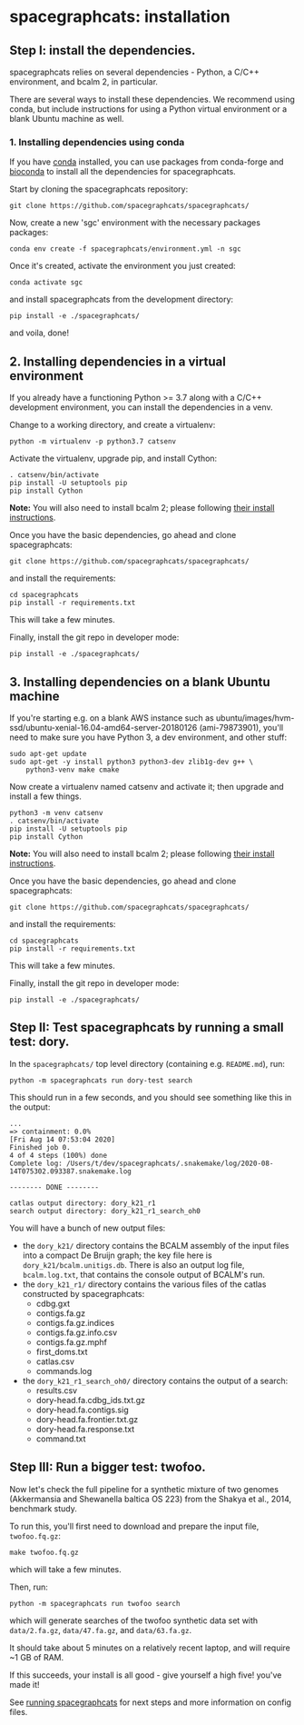 # spacegraphcats: installation

## Step I: install the dependencies.

spacegraphcats relies on several dependencies - Python, a C/C++ environment,
and bcalm 2, in particular.

There are several ways to install these dependencies. We recommend
using conda, but include instructions for using a Python virtual
environment or a blank Ubuntu machine as well.

### 1. Installing dependencies using conda

If you have [conda](https://docs.conda.io/en/latest/) installed, you can
use packages from conda-forge and [bioconda](https://docs.conda.io/en/latest/)
to install all the dependencies for spacegraphcats.

Start by cloning the spacegraphcats repository:

```
git clone https://github.com/spacegraphcats/spacegraphcats/
```

Now, create a new 'sgc' environment with the necessary packages
packages:

```
conda env create -f spacegraphcats/environment.yml -n sgc
```

Once it's created, activate the environment you just created:

```
conda activate sgc
```

and install spacegraphcats from the development directory:
```
pip install -e ./spacegraphcats/
```

and voila, done!

## 2. Installing dependencies in a virtual environment

If you already have a functioning Python >= 3.7 along with a C/C++
development environment, you can install the dependencies in a
venv.

Change to a working directory, and create a virtualenv:

```
python -m virtualenv -p python3.7 catsenv
```

Activate the virtualenv, upgrade pip, and install Cython:
```
. catsenv/bin/activate
pip install -U setuptools pip
pip install Cython
```

**Note:** You will also need to install bcalm 2; please following
[their install instructions](https://github.com/GATB/bcalm#installation).

Once you have the basic dependencies, go ahead and clone spacegraphcats:
```
git clone https://github.com/spacegraphcats/spacegraphcats/
```

and install the requirements:

```
cd spacegraphcats
pip install -r requirements.txt
```

This will take a few minutes.

Finally, install the git repo in developer mode:

```
pip install -e ./spacegraphcats/
```

## 3. Installing dependencies on a blank Ubuntu machine

If you're starting e.g. on a blank AWS instance such as
ubuntu/images/hvm-ssd/ubuntu-xenial-16.04-amd64-server-20180126
(ami-79873901), you'll need to make sure you have Python 3, a dev
environment, and other stuff:

```
sudo apt-get update
sudo apt-get -y install python3 python3-dev zlib1g-dev g++ \
    python3-venv make cmake
```

Now create a virtualenv named catsenv and activate it; then upgrade
and install a few things.

```
python3 -m venv catsenv
. catsenv/bin/activate
pip install -U setuptools pip
pip install Cython
```

**Note:** You will also need to install bcalm 2; please following
[their install instructions](https://github.com/GATB/bcalm#installation).

Once you have the basic dependencies, go ahead and clone spacegraphcats:
```
git clone https://github.com/spacegraphcats/spacegraphcats/
```

and install the requirements:

```
cd spacegraphcats
pip install -r requirements.txt
```

This will take a few minutes.


Finally, install the git repo in developer mode:

```
pip install -e ./spacegraphcats/
```

## Step II: Test spacegraphcats by running a small test: dory.

In the `spacegraphcats/` top level directory (containing e.g. `README.md`),
run:

```
python -m spacegraphcats run dory-test search
```

This should run in a few seconds, and you should see something like this in the output:

```
...
=> containment: 0.0%
[Fri Aug 14 07:53:04 2020]
Finished job 0.
4 of 4 steps (100%) done
Complete log: /Users/t/dev/spacegraphcats/.snakemake/log/2020-08-14T075302.093387.snakemake.log

-------- DONE --------

catlas output directory: dory_k21_r1
search output directory: dory_k21_r1_search_oh0
```

You will have a bunch of new output files:

* the `dory_k21/` directory contains the BCALM assembly of the input files into a compact De Bruijn graph; the key file here is `dory_k21/bcalm.unitigs.db`. There is also an output log file, `bcalm.log.txt`, that contains the console output of BCALM's run.
* the `dory_k21_r1/` directory contains the various files of the catlas constructed by spacegraphcats:
    * cdbg.gxt
    * contigs.fa.gz
    * contigs.fa.gz.indices
    * contigs.fa.gz.info.csv
    * contigs.fa.gz.mphf
    * first_doms.txt
    * catlas.csv
    * commands.log
* the `dory_k21_r1_search_oh0/` directory contains the output of a search:
    * results.csv
    * dory-head.fa.cdbg_ids.txt.gz
    * dory-head.fa.contigs.sig
    * dory-head.fa.frontier.txt.gz
    * dory-head.fa.response.txt
    * command.txt
    
## Step III: Run a bigger test: twofoo.

Now let's check the full pipeline for a synthetic mixture of two
genomes (Akkermansia and Shewanella baltica OS 223) from the Shakya et
al., 2014, benchmark study.

To run this, you'll first need to download and prepare the input file, `twofoo.fq.gz`:

```
make twofoo.fq.gz
```

which will take a few minutes.

Then, run:
```
python -m spacegraphcats run twofoo search
```

which will generate searches of the twofoo synthetic data set with `data/2.fa.gz`, `data/47.fa.gz`, and `data/63.fa.gz`.

It should take about 5 minutes on a relatively recent laptop, and will require ~1 GB of RAM.

If this succeeds, your install is all good - give yourself a high five!
you've made it!

See [running spacegraphcats](01-running-spacegraphcats.md) for next steps and
more information on config files.
